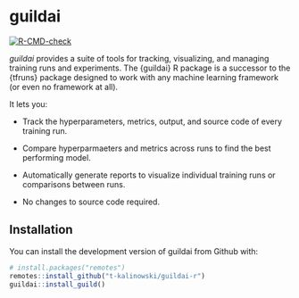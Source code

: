 # guildai

<!-- badges: start -->

[![R-CMD-check](https://github.com/t-kalinowski/guildai-r/actions/workflows/R-CMD-check.yaml/badge.svg)](https://github.com/t-kalinowski/guildai-r/actions/workflows/R-CMD-check.yaml)

<!-- badges: end -->

*guildai* provides a suite of tools for tracking, visualizing, and
managing training runs and experiments. The {guildai} R package is a
successor to the {tfruns} package designed to work with any machine
learning framework (or even no framework at all).

It lets you:

-   Track the hyperparameters, metrics, output, and source code of every
    training run.

-   Compare hyperparmaeters and metrics across runs to find the best
    performing model.

-   Automatically generate reports to visualize individual training runs
    or comparisons between runs.

-   No changes to source code required.

## Installation

You can install the development version of guildai from Github with:

``` r
# install.packages("remotes")
remotes::install_github("t-kalinowski/guildai-r")
guildai::install_guild()
```
